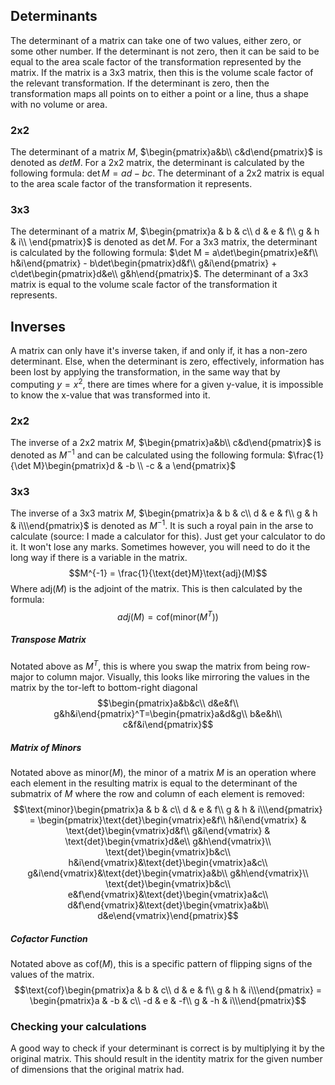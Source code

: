 ## Determinants
The determinant of a matrix can take one of two values, either zero, or some other number. If the determinant is not zero, then it can be said to be equal to the area scale factor of the transformation represented by the matrix. If the matrix is a 3x3 matrix, then this is the volume scale factor of the relevant transformation. If the determinant is zero, then the transformation maps all points on to either a point or a line, thus a shape with no volume or area. 

### 2x2
The determinant of a matrix $M$, $\begin{pmatrix}a&b\\ c&d\end{pmatrix}$ is denoted as $det M$. For a 2x2 matrix, the determinant is calculated by the following formula: $\det M = ad-bc$. The determinant of a 2x2 matrix is equal to the area scale factor of the transformation it represents.

### 3x3
The determinant of a matrix $M$, 
$\begin{pmatrix}a & b & c\\ d & e & f\\ g & h & i\\ \end{pmatrix}$ is denoted as $\det M$. For a 3x3 matrix, the determinant is calculated by the following formula: $\det M = a\det\begin{pmatrix}e&f\\ h&i\end{pmatrix} - b\det\begin{pmatrix}d&f\\ g&i\end{pmatrix} + c\det\begin{pmatrix}d&e\\ g&h\end{pmatrix}$. The determinant of a 3x3 matrix is equal to the volume scale factor of the transformation it represents.

## Inverses
A matrix can only have it's inverse taken, if and only if, it has a non-zero determinant. Else, when the determinant is zero, effectively, information has been lost by applying the transformation, in the same way that by computing $y = x^2$, there are times where for a given y-value, it is impossible to know the x-value that was transformed into it.

### 2x2
The inverse of a 2x2 matrix $M$, $\begin{pmatrix}a&b\\ c&d\end{pmatrix}$ is denoted as $M^{-1}$ and can be calculated using the following formula: $\frac{1}{\det M}\begin{pmatrix}d & -b \\ -c & a \end{pmatrix}$

### 3x3
The inverse of a 3x3 matrix $M$, 
$\begin{pmatrix}a & b & c\\ d & e & f\\ g & h & i\\\end{pmatrix}$ is denoted as $M^{-1}$. It is such a royal pain in the arse to calculate (source: I made a calculator for this). Just get your calculator to do it. It won't lose any marks. Sometimes however, you will need to do it the long way if there is a variable in the matrix.
$$M^{-1} = \frac{1}{\text{det}M}\text{adj}(M)$$
Where $\text{adj}(M)$ is the adjoint of the matrix. This is then calculated by the formula:
$$adj(M) = \text{cof}(\text{minor}(M^T))$$
##### Transpose Matrix
Notated above as $M^T$, this is where you swap the matrix from being row-major to column major. Visually, this looks like mirroring the values in the matrix by the tor-left to bottom-right diagonal
$$\begin{pmatrix}a&b&c\\ d&e&f\\ g&h&i\end{pmatrix}^T=\begin{pmatrix}a&d&g\\ b&e&h\\ c&f&i\end{pmatrix}$$
##### Matrix of Minors
Notated above as $\text{minor}(M)$, the minor of a matrix $M$ is  an operation where each element in the resulting matrix is equal to the determinant of the submatrix of $M$ where the row and column of each element is removed:
$$\text{minor}\begin{pmatrix}a & b & c\\ d & e & f\\ g & h & i\\\end{pmatrix} = \begin{pmatrix}\text{det}\begin{vmatrix}e&f\\ h&i\end{vmatrix} & \text{det}\begin{vmatrix}d&f\\ g&i\end{vmatrix} & \text{det}\begin{vmatrix}d&e\\ g&h\end{vmatrix}\\ \text{det}\begin{vmatrix}b&c\\ h&i\end{vmatrix}&\text{det}\begin{vmatrix}a&c\\ g&i\end{vmatrix}&\text{det}\begin{vmatrix}a&b\\ g&h\end{vmatrix}\\ \text{det}\begin{vmatrix}b&c\\ e&f\end{vmatrix}&\text{det}\begin{vmatrix}a&c\\ d&f\end{vmatrix}&\text{det}\begin{vmatrix}a&b\\ d&e\end{vmatrix}\end{pmatrix}$$
##### Cofactor Function
Notated above as $\text{cof}(M)$, this is a specific pattern of flipping signs of the values of the matrix.
$$\text{cof}\begin{pmatrix}a & b & c\\ d & e & f\\ g & h & i\\\end{pmatrix} = \begin{pmatrix}a & -b & c\\ -d & e & -f\\ g & -h & i\\\end{pmatrix}$$
### Checking your calculations
A good way to check if your determinant is correct is by multiplying it by the original matrix. This should result in the identity matrix for the given number of dimensions that the original matrix had.